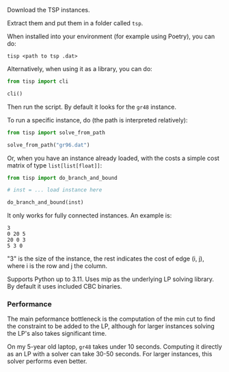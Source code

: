 Download the TSP instances.

Extract them and put them in a folder called `tsp`. 

When installed into your environment (for example using Poetry), you can do:

```
tisp <path to tsp .dat>
```

Alternatively, when using it as a library, you can do:

```python
from tisp import cli

cli()
```

Then run the script. By default it looks for the `gr48` instance.

To run a specific instance, do (the path is interpreted relatively):


```python
from tisp import solve_from_path

solve_from_path("gr96.dat")
```

Or, when you have an instance already loaded, with the costs a simple cost matrix of type `list[list[float]]`:

```python
from tisp import do_branch_and_bound

# inst = ... load instance here

do_branch_and_bound(inst)
```

It only works for fully connected instances. An example is:

```
3
0 20 5
20 0 3
5 3 0
```

"3" is the size of the instance, the rest indicates the cost of edge (i, j), where i is the row and j the column.

Supports Python up to 3.11. Uses mip as the underlying LP solving library. By default it uses included CBC binaries.

### Performance

The main peformance bottleneck is the computation of the min cut to find the constraint to be added to the LP, although for larger instances solving the LP's also takes significant time.

On my 5-year old laptop, `gr48` takes under 10 seconds. Computing it directly as an LP with a solver can take 30-50 seconds. For larger instances, this solver performs even better.